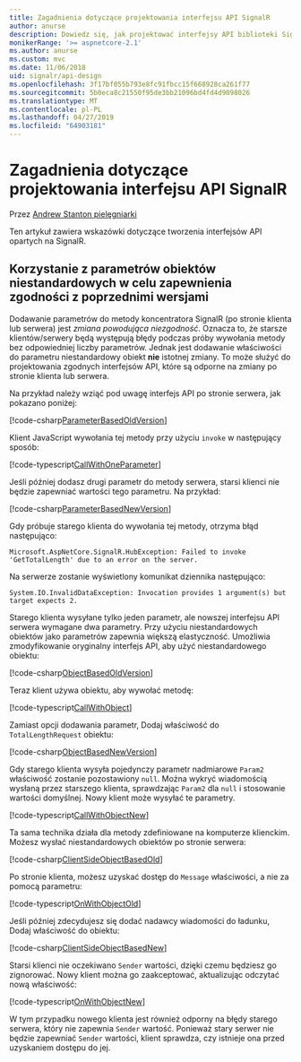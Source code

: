 ```yaml
---
title: Zagadnienia dotyczące projektowania interfejsu API SignalR
author: anurse
description: Dowiedz się, jak projektować interfejsy API biblioteki SignalR dla zgodności między wersjami aplikacji.
monikerRange: '>= aspnetcore-2.1'
ms.author: anurse
ms.custom: mvc
ms.date: 11/06/2018
uid: signalr/api-design
ms.openlocfilehash: 3f17bf055b793e8fc91fbcc15f668928ca261f77
ms.sourcegitcommit: 5b0eca8c21550f95de3bb21096bd4fd4d9098026
ms.translationtype: MT
ms.contentlocale: pl-PL
ms.lasthandoff: 04/27/2019
ms.locfileid: "64903181"
---
```

# <a name="signalr-api-design-considerations"></a>Zagadnienia dotyczące projektowania interfejsu API SignalR

Przez [Andrew Stanton pielęgniarki](https://twitter.com/anurse)

Ten artykuł zawiera wskazówki dotyczące tworzenia interfejsów API opartych na SignalR.

## <a name="use-custom-object-parameters-to-ensure-backwards-compatibility"></a>Korzystanie z parametrów obiektów niestandardowych w celu zapewnienia zgodności z poprzednimi wersjami

Dodawanie parametrów do metody koncentratora SignalR (po stronie klienta lub serwera) jest *zmiana powodująca niezgodność*. Oznacza to, że starsze klientów/serwery będą występują błędy podczas próby wywołania metody bez odpowiedniej liczby parametrów. Jednak jest dodawanie właściwości do parametru niestandardowy obiekt **nie** istotnej zmiany. To może służyć do projektowania zgodnych interfejsów API, które są odporne na zmiany po stronie klienta lub serwera.

Na przykład należy wziąć pod uwagę interfejs API po stronie serwera, jak pokazano poniżej:

[!code-csharp[ParameterBasedOldVersion](api-design/sample/Samples.cs?name=ParameterBasedOldVersion)]

Klient JavaScript wywołania tej metody przy użyciu `invoke` w następujący sposób:

[!code-typescript[CallWithOneParameter](api-design/sample/Samples.ts?name=CallWithOneParameter)]

Jeśli później dodasz drugi parametr do metody serwera, starsi klienci nie będzie zapewniać wartości tego parametru. Na przykład:

[!code-csharp[ParameterBasedNewVersion](api-design/sample/Samples.cs?name=ParameterBasedNewVersion)]

Gdy próbuje starego klienta do wywołania tej metody, otrzyma błąd następująco:

```
Microsoft.AspNetCore.SignalR.HubException: Failed to invoke 'GetTotalLength' due to an error on the server.
```

Na serwerze zostanie wyświetlony komunikat dziennika następująco:

```
System.IO.InvalidDataException: Invocation provides 1 argument(s) but target expects 2.
```

Starego klienta wysyłane tylko jeden parametr, ale nowszej interfejsu API serwera wymagane dwa parametry. Przy użyciu niestandardowych obiektów jako parametrów zapewnia większą elastyczność. Umożliwia zmodyfikowanie oryginalny interfejs API, aby użyć niestandardowego obiektu:

[!code-csharp[ObjectBasedOldVersion](api-design/sample/Samples.cs?name=ObjectBasedOldVersion)]

Teraz klient używa obiektu, aby wywołać metodę:

[!code-typescript[CallWithObject](api-design/sample/Samples.ts?name=CallWithObject)]

Zamiast opcji dodawania parametr, Dodaj właściwość do `TotalLengthRequest` obiektu:

[!code-csharp[ObjectBasedNewVersion](api-design/sample/Samples.cs?name=ObjectBasedNewVersion&highlight=4,9-13)]

Gdy starego klienta wysyła pojedynczy parametr nadmiarowe `Param2` właściwość zostanie pozostawiony `null`. Można wykryć wiadomością wysłaną przez starszego klienta, sprawdzając `Param2` dla `null` i stosowanie wartości domyślnej. Nowy klient może wysyłać te parametry.

[!code-typescript[CallWithObjectNew](api-design/sample/Samples.ts?name=CallWithObjectNew)]

Ta sama technika działa dla metody zdefiniowane na komputerze klienckim. Możesz wysłać niestandardowych obiektów po stronie serwera:

[!code-csharp[ClientSideObjectBasedOld](api-design/sample/Samples.cs?name=ClientSideObjectBasedOld)]

Po stronie klienta, możesz uzyskać dostęp do `Message` właściwości, a nie za pomocą parametru:

[!code-typescript[OnWithObjectOld](api-design/sample/Samples.ts?name=OnWithObjectOld)]

Jeśli później zdecydujesz się dodać nadawcy wiadomości do ładunku, Dodaj właściwość do obiektu:

[!code-csharp[ClientSideObjectBasedNew](api-design/sample/Samples.cs?name=ClientSideObjectBasedNew&highlight=5)]

Starsi klienci nie oczekiwano `Sender` wartości, dzięki czemu będziesz go zignorować. Nowy klient można go zaakceptować, aktualizując odczytać nową właściwość:

[!code-typescript[OnWithObjectNew](api-design/sample/Samples.ts?name=OnWithObjectNew&highlight=2-5)]

W tym przypadku nowego klienta jest również odporny na błędy starego serwera, który nie zapewnia `Sender` wartość. Ponieważ stary serwer nie będzie zapewniać `Sender` wartości, klient sprawdza, czy istnieje ona przed uzyskaniem dostępu do jej.
